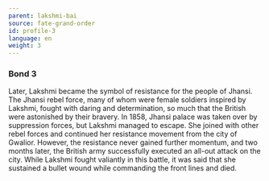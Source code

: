 ```yaml
---
parent: lakshmi-bai
source: fate-grand-order
id: profile-3
language: en
weight: 3
---
```


### Bond 3

Later, Lakshmi became the symbol of resistance for the people of Jhansi. The Jhansi rebel force, many of whom were female soldiers inspired by Lakshmi, fought with daring and determination, so much that the British were astonished by their bravery.
In 1858, Jhansi palace was taken over by suppression forces, but Lakshmi managed to escape. She joined with other rebel forces and continued her resistance movement from the city of Gwalior.
However, the resistance never gained further momentum, and two months later, the British army successfully executed an all-out attack on the city.
While Lakshmi fought valiantly in this battle, it was said that she sustained a bullet wound while commanding the front lines and died.
